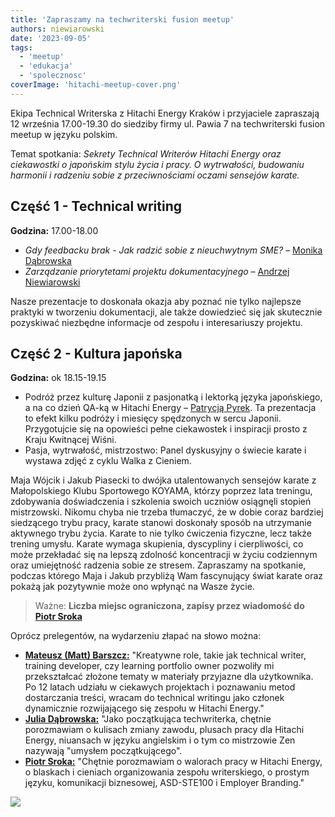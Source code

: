 ```yaml
---
title: 'Zapraszamy na techwriterski fusion meetup'
authors: niewiarowski
date: '2023-09-05'
tags:
  - 'meetup'
  - 'edukacja'
  - 'spolecznosc'
coverImage: 'hitachi-meetup-cover.png'
---
```


Ekipa Technical Writerska z Hitachi Energy Kraków i przyjaciele zapraszają 12 września 17.00-19.30 do siedziby firmy ul. Pawia 7 na techwriterski fusion meetup w języku polskim.

<!--truncate-->

Temat spotkania: _Sekrety Technical Writerów Hitachi Energy oraz ciekawostki o
japońskim stylu życia i pracy. O wytrwałości, budowaniu harmonii i radzeniu
sobie z przeciwnościami oczami sensejów karate._

## Część 1 - Technical writing

**Godzina:** 17.00-18.00

- _Gdy feedbacku brak - Jak radzić sobie z nieuchwytnym SME?_ –
  [Monika Dąbrowska](https://www.linkedin.com/in/monika-klimek1/)
- _Zarządzanie priorytetami projektu dokumentacyjnego_ –
  [Andrzej Niewiarowski](https://www.linkedin.com/in/andrzej-niewiarowski-tech-writer/)

Nasze prezentacje to doskonała okazja aby poznać nie tylko najlepsze praktyki w
tworzeniu dokumentacji, ale także dowiedzieć się jak skutecznie pozyskiwać
niezbędne informacje od zespołu i interesariuszy projektu.

## Część 2 - Kultura japońska

**Godzina:** ok 18.15-19.15

- Podróż przez kulturę Japonii z pasjonatką i lektorką języka japońskiego, a na
  co dzień QA-ką w Hitachi Energy –
  [Patrycją Pyrek](https://www.linkedin.com/in/patrycja-pyrek/). Ta prezentacja
  to efekt kilku podróży i miesięcy spędzonych w sercu Japonii. Przygotujcie się
  na opowieści pełne ciekawostek i inspiracji prosto z Kraju Kwitnącej Wiśni.
- Pasja, wytrwałość, mistrzostwo: Panel dyskusyjny o świecie karate i wystawa
  zdjęć z cyklu Walka z Cieniem.

Maja Wójcik i Jakub Piasecki to dwójka utalentowanych sensejów karate z
Małopolskiego Klubu Sportowego KOYAMA, którzy poprzez lata treningu, zdobywania
doświadczenia i szkolenia swoich uczniów osiągnęli stopień mistrzowski. Nikomu
chyba nie trzeba tłumaczyć, że w dobie coraz bardziej siedzącego trybu pracy,
karate stanowi doskonały sposób na utrzymanie aktywnego trybu życia. Karate to
nie tylko ćwiczenia fizyczne, lecz także trening umysłu. Karate wymaga
skupienia, dyscypliny i cierpliwości, co może przekładać się na lepszą zdolność
koncentracji w życiu codziennym oraz umiejętność radzenia sobie ze stresem.
Zapraszamy na spotkanie, podczas którego Maja i Jakub przybliżą Wam fascynujący
świat karate oraz pokażą jak pozytywnie może ono wpłynąć na Wasze życie.

> Ważne: **Liczba miejsc ograniczona, zapisy przez wiadomość do
> [Piotr Sroka](https://www.linkedin.com/in/piotrsrokatechwriter/)**

Oprócz prelegentów, na wydarzeniu złapać na słowo można:

- [**Mateusz (Matt) Barszcz:**](https://www.linkedin.com/in/mattbarszcz/) "Kreatywne role, takie jak technical writer, training developer, czy learning portfolio owner pozwoliły mi przekształcać złożone tematy w materiały przyjazne dla użytkownika. Po 12 latach udziału w ciekawych projektach i poznawaniu metod dostarczania treści, wracam do technical writingu jako członek dynamicznie rozwijającego się zespołu w Hitachi Energy."
- [**Julia Dąbrowska:**](https://www.linkedin.com/in/julia-d-19a065114/) "Jako początkująca techwriterka, chętnie porozmawiam o kulisach zmiany zawodu, plusach pracy dla Hitachi Energy, niuansach w języku angielskim i o tym co mistrzowie Zen nazywają "umysłem początkującego".
- [**Piotr Sroka:**](https://www.linkedin.com/in/piotrsrokatechwriter/) "Chętnie porozmawiam o walorach pracy w Hitachi Energy, o blaskach i cieniach organizowania zespołu writerskiego, o prostym języku, komunikacji biznesowej, ASD-STE100 i Employer Branding."

![](images/hitachi-meetup-1.png)
